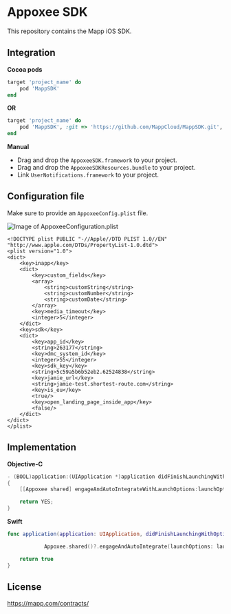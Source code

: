Appoxee SDK
===========
This repository contains the Mapp iOS SDK.

Integration
-----------

**Cocoa pods**

```ruby
target 'project_name' do
    pod 'MappSDK'
end
```

**OR**


```ruby
target 'project_name' do
    pod 'MappSDK', :git => 'https://github.com/MappCloud/MappSDK.git', :tag => '6.0.4'
end
```

**Manual**

* Drag and drop the ```AppoxeeSDK.framework``` to your project.
* Drag and drop the ```AppoxeeSDKResources.bundle``` to your project.
* Link ```UserNotifications.framework``` to your project.


Configuration file
------------------

Make sure to provide an ```AppoxeeConfig.plist``` file.

![Image of AppoxeeConfiguration.plist](https://api.media.atlassian.com/file/1ff3fd1a-09a0-4683-a4ec-c470e2084c03/image?mode=full-fit&client=44cad860-1de4-4827-af16-bcbe31ebb27d&token=eyJhbGciOiJIUzI1NiJ9.eyJpc3MiOiI0NGNhZDg2MC0xZGU0LTQ4MjctYWYxNi1iY2JlMzFlYmIyN2QiLCJhY2Nlc3MiOnsidXJuOmZpbGVzdG9yZTpmaWxlOjFmZjNmZDFhLTA5YTAtNDY4My1hNGVjLWM0NzBlMjA4NGMwMyI6WyJyZWFkIl19LCJleHAiOjE2MzY5ODMyNjUsIm5iZiI6MTYzNjk3OTkwNX0.z1Ih1rDmECDbjeIC-g5EY7mXZzww5ww04EXEMtV61zM)

```<?xml version="1.0" encoding="UTF-8"?>
<!DOCTYPE plist PUBLIC "-//Apple//DTD PLIST 1.0//EN" "http://www.apple.com/DTDs/PropertyList-1.0.dtd">
<plist version="1.0">
<dict>
    <key>inapp</key>
    <dict>
        <key>custom_fields</key>
        <array>
            <string>customString</string>
            <string>customNumber</string>
            <string>customDate</string>
        </array>
        <key>media_timeout</key>
        <integer>5</integer>
    </dict>
    <key>sdk</key>
    <dict>
        <key>app_id</key>
        <string>263177</string>
        <key>dmc_system_id</key>
        <integer>55</integer>
        <key>sdk_key</key>
        <string>5c59a5b6b52eb2.62524838</string>
        <key>jamie_url</key>
        <string>jamie-test.shortest-route.com</string>
        <key>is_eu</key>
        <true/>
        <key>open_landing_page_inside_app</key>
        <false/>
    </dict>
</dict>
</plist>
```

Implementation
--------------

**Objective-C**
```objective-c
- (BOOL)application:(UIApplication *)application didFinishLaunchingWithOptions:(NSDictionary *)launchOptions
{
    [[Appoxee shared] engageAndAutoIntegrateWithLaunchOptions:launchOptions andDelegate:nil with:EMC_US];

    return YES;
}
```

**Swift**
```swift
func application(application: UIApplication, didFinishLaunchingWithOptions launchOptions: [NSObject: AnyObject]?) -> Bool {

            Appoxee.shared()?.engageAndAutoIntegrate(launchOptions: launchOptions, andDelegate: nil, with: .EMC_US)

    return true
}
```

License
-------
https://mapp.com/contracts/
